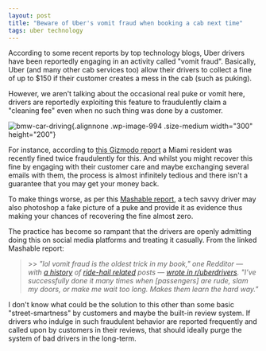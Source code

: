 ```yaml
---
layout: post
title: "Beware of Uber's vomit fraud when booking a cab next time"
tags: uber technology
---
```


According to some recent reports by top technology blogs, Uber drivers have been reportedly engaging in an activity called "vomit fraud". Basically, Uber (and many other cab services too) allow their drivers to collect a fine of up to \$150 if their customer creates a mess in the cab (such as puking).<!--more-->

However, we aren't talking about the occasional real puke or vomit here, drivers are reportedly exploiting this feature to fraudulently claim a "cleaning fee" even when no such thing was done by a customer.

![bmw-car-driving](/uploads/2018/07/bmw-car-driving-13781-300x200.jpg){.alignnone .wp-image-994 .size-medium width="300" height="200"}

For instance, according to [this Gizmodo report](https://gizmodo.com/ubers-vomit-fraud-sounds-worse-than-surge-pricing-1827797566) a Miami resident was recently fined twice fraudulently for this. And whilst you might recover this fine by engaging with their customer care and maybe exchanging several emails with them, the process is almost infinitely tedious and there isn't a guarantee that you may get your money back.

To make things worse, as per this [Mashable report](https://mashable.com/2018/07/23/uber-vomit-fraud), a tech savvy driver may also photoshop a fake picture of a puke and provide it as evidence thus making your chances of recovering the fine almost zero.

The practice has become so rampant that the drivers are openly admitting doing this on social media platforms and treating it casually. From the linked Mashable report:

> \>\> *"lol vomit fraud is the oldest trick in my book," one Redditor — with [a history](https://old.reddit.com/r/lyftdrivers/comments/8cdg8k/lyft_pickup_changed_rerouting/) of [ride-hail related](https://old.reddit.com/r/uberdrivers/comments/8b9olz/just_announced_rate_increases_for_drivers/) posts — [wrote in r/uberdrivers](https://old.reddit.com/r/uberdrivers/comments/910kt8/its_called_vomit_fraud_and_it_could_make_your/e2v96m7/). "I’ve successfully done it many times when \[passengers\] are rude, slam my doors, or make me wait too long. Makes them learn the hard way."*

I don't know what could be the solution to this other than some basic "street-smartness" by customers and maybe the built-in review system. If drivers who indulge in such fraudulent behavior are reported frequently and called upon by customers in their reviews, that should ideally purge the system of bad drivers in the long-term.

